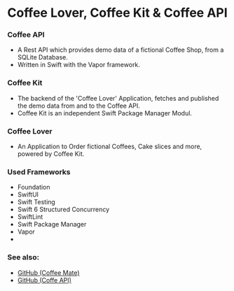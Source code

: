 # Coffee Lover, Coffee Kit & Coffee API

### Coffee API 

- A Rest API which provides demo data of a fictional Coffee Shop, from a SQLite Database.
- Written in Swift with the Vapor framework.

### Coffee Kit

- The backend of the 'Coffee Lover' Application, fetches and published the demo data from and to the Coffee API.
- Coffee Kit is an independent Swift Package Manager Modul.
### Coffee Lover

 - An Application to Order fictional Coffees, Cake slices and more, powered by Coffee Kit.

### Used Frameworks

 - Foundation
 - SwiftUI
 - Swift Testing
 - Swift 6 Structured Concurrency
 - SwiftLint
 - Swift Package Manager
 - Vapor
 - 
### See also:

 - [GitHub (Coffee Mate)](https://github.com/CodebyCR/coffee-mate)
 - [GitHub (Coffe API)](https://github.com/CodebyCR/Coffee-API)

